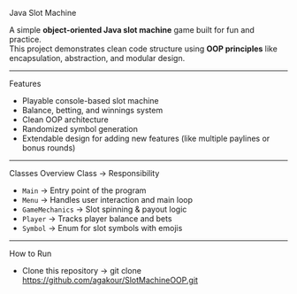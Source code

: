 Java Slot Machine

A simple **object-oriented Java slot machine** game built for fun and practice.  
This project demonstrates clean code structure using **OOP principles** like encapsulation, abstraction, and modular design.

---

Features
* Playable console-based slot machine
* Balance, betting, and winnings system
* Clean OOP architecture
* Randomized symbol generation
* Extendable design for adding new features (like multiple paylines or bonus rounds)

---

Classes Overview
Class -> Responsibility

* `Main` → Entry point of the program
* `Menu` → Handles user interaction and main loop
* `GameMechanics` → Slot spinning & payout logic
* `Player` → Tracks player balance and bets
* `Symbol` → Enum for slot symbols with emojis

---

How to Run
* Clone this repository → git clone https://github.com/agakour/SlotMachineOOP.git
